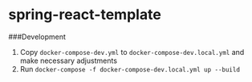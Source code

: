 # spring-react-template

###Development
1. Copy `docker-compose-dev.yml` to `docker-compose-dev.local.yml` and make necessary adjustments
2. Run `docker-compose -f docker-compose-dev.local.yml up --build`
